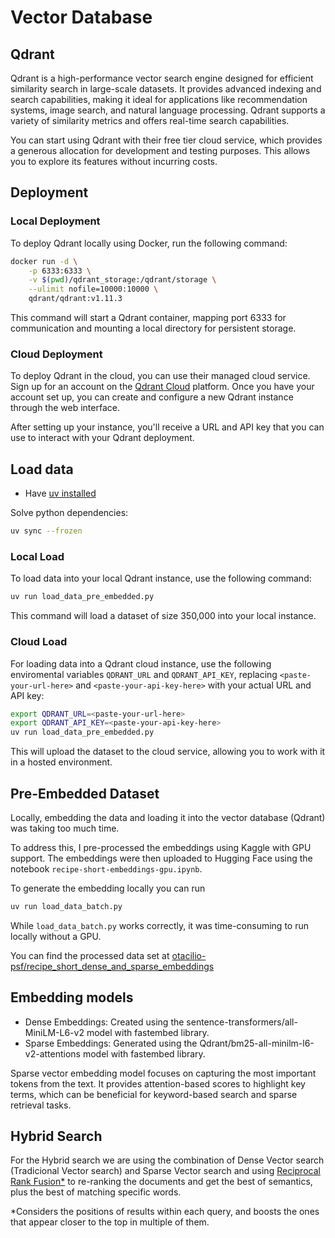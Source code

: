 # Vector Database

## Qdrant

Qdrant is a high-performance vector search engine designed for efficient similarity search in large-scale datasets. It provides advanced indexing and search capabilities, making it ideal for applications like recommendation systems, image search, and natural language processing. Qdrant supports a variety of similarity metrics and offers real-time search capabilities.

You can start using Qdrant with their free tier cloud service, which provides a generous allocation for development and testing purposes. This allows you to explore its features without incurring costs.

## Deployment

### Local Deployment

To deploy Qdrant locally using Docker, run the following command:

```bash
docker run -d \
    -p 6333:6333 \
    -v $(pwd)/qdrant_storage:/qdrant/storage \
    --ulimit nofile=10000:10000 \
    qdrant/qdrant:v1.11.3
```

This command will start a Qdrant container, mapping port 6333 for communication and mounting a local directory for persistent storage.

### Cloud Deployment

To deploy Qdrant in the cloud, you can use their managed cloud service. Sign up for an account on the [Qdrant Cloud](https://qdrant.tech/) platform. Once you have your account set up, you can create and configure a new Qdrant instance through the web interface.

After setting up your instance, you'll receive a URL and API key that you can use to interact with your Qdrant deployment.

## Load data

- Have [uv installed](https://docs.astral.sh/uv/getting-started/installation/)

Solve python dependencies:

```bash
uv sync --frozen
```

### Local Load

To load data into your local Qdrant instance, use the following command:

```bash
uv run load_data_pre_embedded.py
```

This command will load a dataset of size 350,000 into your local instance.

### Cloud Load

For loading data into a Qdrant cloud instance, use the following enviromental variables `QDRANT_URL` and `QDRANT_API_KEY`, replacing `<paste-your-url-here>` and `<paste-your-api-key-here>` with your actual URL and API key:

```bash
export QDRANT_URL=<paste-your-url-here>
export QDRANT_API_KEY=<paste-your-api-key-here>
uv run load_data_pre_embedded.py
```

This will upload the dataset to the cloud service, allowing you to work with it in a hosted environment.

## Pre-Embedded Dataset

Locally, embedding the data and loading it into the vector database (Qdrant) was taking too much time.

To address this, I pre-processed the embeddings using Kaggle with GPU support. The embeddings were then uploaded to Hugging Face using the notebook `recipe-short-embeddings-gpu.ipynb`.

To generate the embedding locally you can run

```bash
uv run load_data_batch.py
```

While `load_data_batch.py` works correctly, it was time-consuming to run locally without a GPU.

You can find the processed data set at [otacilio-psf/recipe_short_dense_and_sparse_embeddings](https://huggingface.co/datasets/otacilio-psf/recipe_short_dense_and_sparse_embeddings)

## Embedding models

- Dense Embeddings: Created using the sentence-transformers/all-MiniLM-L6-v2 model with fastembed library.
- Sparse Embeddings: Generated using the Qdrant/bm25-all-minilm-l6-v2-attentions model with fastembed library.

Sparse vector embedding model focuses on capturing the most important tokens from the text. It provides attention-based scores to highlight key terms, which can be beneficial for keyword-based search and sparse retrieval tasks.

## Hybrid Search

For the Hybrid search we are using the combination of Dense Vector search (Tradicional Vector search) and Sparse Vector search and using [Reciprocal Rank Fusion*](https://plg.uwaterloo.ca/~gvcormac/cormacksigir09-rrf.pdf) to re-ranking the documents and get the best of semantics, plus the best of matching specific words.

*Considers the positions of results within each query, and boosts the ones that appear closer to the top in multiple of them.